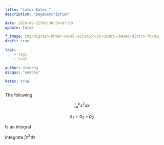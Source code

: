 ```yaml
---
title: "Latex Katex "
description: "pageDescription"

date: 2020-08-22T06:30:56+07:00
update: false

f_image: img/digraph-khmer-vowel-solution-in-ubuntu-based-distro-fm-min.png
draft: true

tags:
    - tag1
    - tag2

author: dimorng
disqus: "enable"

katex: true
---
```


The following

$$\int_{a}^{b} x^2 dx$$

$$
s_1 = a_2 \times p_2
$$

Is an integral

Integrate $\int x^3 dx$